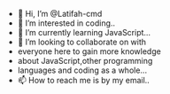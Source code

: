 - 👋 Hi, I’m @Latifah-cmd
- 👀 I’m interested in coding..
- 🌱 I’m currently learning JavaScript...
- 💞️ I’m looking to collaborate on with
- everyone here to gain more knowledge
- about JavaScript,other programming
- languages and coding as a whole...
- 📫 How to reach me is by my email..

<!---
Latifah-cmd/Latifah-cmd is a ✨ special ✨ repository because its `README.md` (this file) appears on your GitHub profile.
You can click the Preview link to take a look at your changes.
--->

